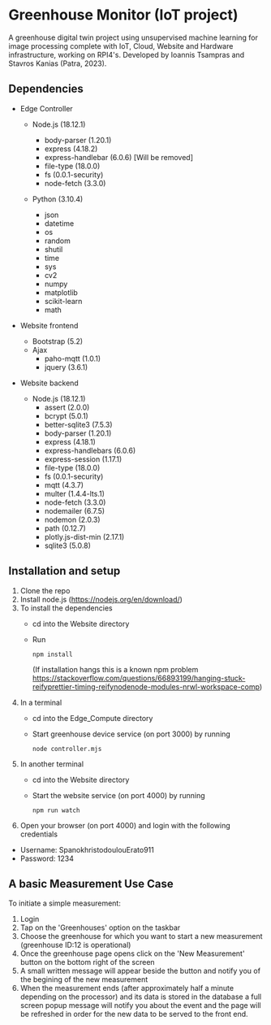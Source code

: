 # Greenhouse Monitor (IoT project)
A greenhouse digital twin project using unsupervised machine learning for image processing complete with IoT, Cloud, Website and Hardware infrastructure, working on RPI4's.
Developed by Ioannis Tsampras and Stavros Kanias (Patra, 2023).

## Dependencies

+ Edge Controller
  + Node.js (18.12.1)
    - body-parser (1.20.1)
    - express (4.18.2)
    - express-handlebar (6.0.6) [Will be removed]
    - file-type (18.0.0)
    - fs (0.0.1-security)
    - node-fetch (3.3.0)
    
  + Python (3.10.4)
    - json
    - datetime
    - os
    - random
    - shutil
    - time
    - sys
    - cv2
    - numpy
    - matplotlib
    - scikit-learn
    - math
    
    
  
+ Website frontend  

  + Bootstrap (5.2)
  + Ajax
    - paho-mqtt (1.0.1)
    - jquery (3.6.1)
    
+ Website backend

  + Node.js (18.12.1)
    - assert (2.0.0)
    - bcrypt (5.0.1)
    - better-sqlite3 (7.5.3)
    - body-parser (1.20.1)
    - express (4.18.1)
    - express-handlebars (6.0.6)
    - express-session (1.17.1)
    - file-type (18.0.0)
    - fs (0.0.1-security)
    - mqtt (4.3.7)
    - multer (1.4.4-lts.1)
    - node-fetch (3.3.0)
    - nodemailer (6.7.5)
    - nodemon (2.0.3)
    - path (0.12.7)
    - plotly.js-dist-min (2.17.1)
    - sqlite3 (5.0.8)

## Installation and setup

1) Clone the repo
2) Install node.js (https://nodejs.org/en/download/)
3) To install the dependencies 
   + cd into the Website directory
   + Run
  
      ```
      npm install
      ```
      (If installation hangs this is a known npm problem https://stackoverflow.com/questions/66893199/hanging-stuck-reifyprettier-timing-reifynodenode-modules-nrwl-workspace-comp)
4) In a terminal 
   + cd into the Edge_Compute directory
   + Start greenhouse device service (on port 3000) by running

      ```
      node controller.mjs
      ```
5) In another terminal 
   + cd into the Website directory
   + Start the website service (on port 4000) by running
  
      ```
      npm run watch
      ```
6) Open your browser (on port 4000) and login with the following credentials

  + Username: SpanokhristodoulouErato911
  + Password: 1234

## A basic Measurement Use Case

To initiate a simple measurement:

1) Login
2) Tap on the 'Greenhouses' option on the taskbar
3) Choose the greenhouse for which you want to start a new measurement (greenhouse ID:12 is operational)
4) Once the greenhouse page opens click on the 'New Measurement' button on the bottom right of the screen
5) A small written message will appear beside the button and notify you of the begining of the new measurement
6) When the measurement ends (after approximately half a minute depending on the processor) and its data is stored in the database a full screen popup message will notify you about the event and the page will be refreshed in order for the new data to be served to the front end.

